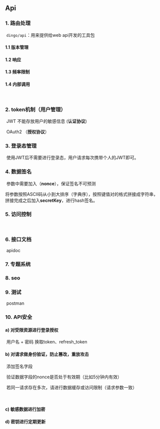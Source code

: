 ## Api

### 1. 路由处理

​	`dingo/api`：用来提供给web api开发的工具包

#### 	1.1 版本管理

#### 	1.2 响应

#### 	1.3 频率限制 

#### 	1.4 内部调用 

​		

### 2. token机制（用户管理） 

​	JWT 不能存放用户的敏感信息 (**认证协议**)

​	OAuth2 （**授权协议**）



### 3. 登录态管理

​	使用JWT后不需要进行登录态，用户请求每次携带个人的JWT即可。



### 4. 数据签名

​	参数中需要加入（**nonce**），保证签名不可预测 

​	将参数按照ASCII码从小到大排序（字典序），按照键值对的格式拼接成字符串，拼接完成之后加入**secretKey**，进行hash签名。



### 5. 访问控制

​	

### 6. 接口文档

​	apidoc

### 7. 专题系统



### 8. seo



### 9. 测试

​	postman



### 10. API安全

#### a) 对受限资源进行登录授权

​	用户名 + 密码 换取token、refresh_token




#### b) 对请求做身份验证，防止篡改，重放攻击

​	添加签名字段

​	验证数据字段的nonce是否处于有效期（比如5分钟内有效）

​	若同一请求存在多次，请进行数据缓存或访问限制（请求参数一致）

​	

#### c) 敏感数据进行加密





#### d) 密钥进行定期更新
